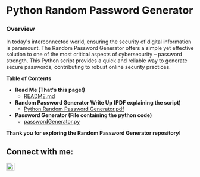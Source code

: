 <h1>Python Random Password Generator</h1>

<h3>Overview</h3>

In today's interconnected world, ensuring the security of digital information is paramount. The Random Password Generator offers a simple yet effective solution to one of the most critical aspects of cybersecurity – password strength. This Python script provides a quick and reliable way to generate secure passwords, contributing to robust online security practices.

<b>Table of Contents</b>

- <b>Read Me (That's this page!)</b>
  - [README.md](https://github.com/sudo-conner/password-generator/blob/df6675f1f39cca1ad9340a89ee459b15b691ea11/README.md)
- <b>Random Password Generator Write Up (PDF explaining the script)</b>
  - [Python Random Password Generator.pdf](https://github.com/sudo-conner/password-generator/blob/df6675f1f39cca1ad9340a89ee459b15b691ea11/Python%20Random%20Password%20Generator.pdf)
- <b>Password Generator (File containing the python code)</b>
  - [passwordGenerator.py](https://github.com/sudo-conner/password-generator/blob/df6675f1f39cca1ad9340a89ee459b15b691ea11/passwordGenerator.py)

<b>Thank you for exploring the Random Password Generator repository!</b>

<h2>Connect with me:</h2>

[<img align="left" alt="ConnerMaris | LinkedIn" width="22px" src="https://cdn.jsdelivr.net/npm/simple-icons@v3/icons/linkedin.svg" />][linkedin]

[linkedin]: https://linkedin.com/in/conner-maris
